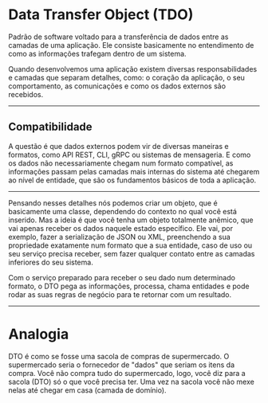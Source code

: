 # Data Transfer Object (TDO)

Padrão de software voltado para a transferência de dados entre as camadas de uma aplicação. Ele consiste basicamente no entendimento de como as informações trafegam dentro de um sistema. 

Quando desenvolvemos uma aplicação existem diversas responsabilidades e camadas que separam detalhes, como: o coração da aplicação, o seu comportamento, as comunicações e como os dados externos são recebidos.

---

## Compatibilidade

A questão é que dados externos podem vir de diversas maneiras e formatos, como API REST, CLI, gRPC ou sistemas de mensageria. E como os dados não necessariamente chegam num formato compatível, as informações passam pelas camadas mais internas do sistema até chegarem ao nível de entidade, que são os fundamentos básicos de toda a aplicação.

--- 

Pensando nesses detalhes nós podemos criar um objeto, que é basicamente uma classe, dependendo do contexto no qual você está inserido. Mas a ideia é que você tenha um objeto totalmente anêmico, que vai apenas receber os dados naquele estado específico. Ele vai, por exemplo, fazer a serialização de JSON ou XML, preenchendo a sua propriedade exatamente num formato que a sua entidade, caso de uso ou seu serviço precisa receber, sem fazer qualquer contato entre as camadas inferiores do seu sistema.

Com o serviço preparado para receber o seu dado num determinado formato, o DTO pega as informações, processa, chama entidades e pode rodar as suas regras de negócio para te retornar com um resultado.

---
# Analogia 

DTO é como se fosse uma sacola de compras de supermercado. O supermercado seria o fornecedor de "dados" que seriam os itens da compra. Você não compra tudo do supermercado, logo, você diz para a sacola (DTO) só o que você precisa ter. Uma vez na sacola você não mexe nelas até chegar em casa (camada de domínio).